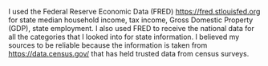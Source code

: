 I used the Federal Reserve Economic Data (FRED) https://fred.stlouisfed.org
 for state median household income, tax income, Gross Domestic Property (GDP), state employment. I also used FRED to receive the national data for all the categories that I looked into for state information. I believed my sources to be reliable because the information is taken from https://data.census.gov/ that has held trusted data from census surveys. 